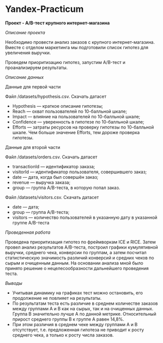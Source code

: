 # Yandex-Practicum

**Проект - A/B-тест крупного интернет-магазина**

*Описание проекта*

Необходимо провести анализ заказов с крупного интернет-магазина. Вместе с отделом маркетинга мы подготовили список гипотез для увеличения выручки.

Проведем приоритизацию гипотез, запустим A/B-тест и проанализируем результаты. 

*Описание данных*

Данные для первой части

Файл /datasets/hypothesis.csv. Скачать датасет

- Hypothesis — краткое описание гипотезы;
- Reach — охват пользователей по 10-балльной шкале;
- Impact — влияние на пользователей по 10-балльной шкале;
- Confidence — уверенность в гипотезе по 10-балльной шкале;
- Efforts — затраты ресурсов на проверку гипотезы по 10-балльной шкале. Чем больше значение Efforts, тем дороже проверка гипотезы.

Данные для второй части

Файл /datasets/orders.csv. Скачать датасет

- transactionId — идентификатор заказа;
- visitorId — идентификатор пользователя, совершившего заказ;
- date — дата, когда был совершён заказ;
- revenue — выручка заказа;
- group — группа A/B-теста, в которую попал заказ.

Файл /datasets/visitors.csv. Скачать датасет

- date — дата;
- group — группа A/B-теста;
- visitors — количество пользователей в указанную дату в указанной группе A/B-теста

*Проведенная работа*

Проведена приоритизация гипотез по фреймворкам ICE и RICE. Затем провел анализ результатов A/B-теста, построил графики кумулятивной выручки, среднего чека, конверсии по группам, а затем посчитал статистическую значимость различий конверсий и средних чеков по сырым и очищенным данным. На основании анализа мной было принято решение о нецелесообразности дальнейшего проведения теста.

*Выводы*

- Учитывая динамику на графиках тест можно остановить, его продолжение не повлияет на результаты. 
- По результатам теста есть различие в среднем количестве заказов между группами А и В как на сырых, так и на очищенных данных. Группа В значительно лучше А по данной метрике. Относительный прирост среднего группы В к группе А равен 14,8%.
-  При этом различия в среднем чеке между группами А и В отсутствует, т.е. предложенная гипотеза не приводит к росту среднего чека, а только к росту числа заказов. 